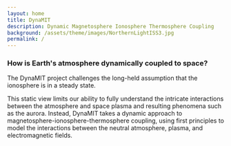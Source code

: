 ```yaml
---
layout: home
title: DynaMIT
description: Dynamic Magnetosphere Ionosphere Thermosphere Coupling
background: /assets/theme/images/NorthernLightISS3.jpg
permalink: /
---
```


### **How is Earth's atmosphere dynamically coupled to space?**

The DynaMIT project challenges the long-held assumption that the ionosphere is in a steady state.

This static view limits our ability to fully understand the intricate interactions between the atmosphere and space plasma and resulting phenomena such as the aurora. Instead, DynaMIT takes a dynamic approach to magnetosphere-ionosphere-thermosphere coupling, using first principles to model the interactions between the neutral atmosphere, plasma, and electromagnetic fields.





<!-- ## Installation

See the demo website for instructions:

- [Installation]({{ '/docs/installation/' | relative_url }})
- [Configuration]({{ '/docs/configuration/' | relative_url }})
- [Markdown]({{ '/docs/markdown/' | relative_url }}) -->
